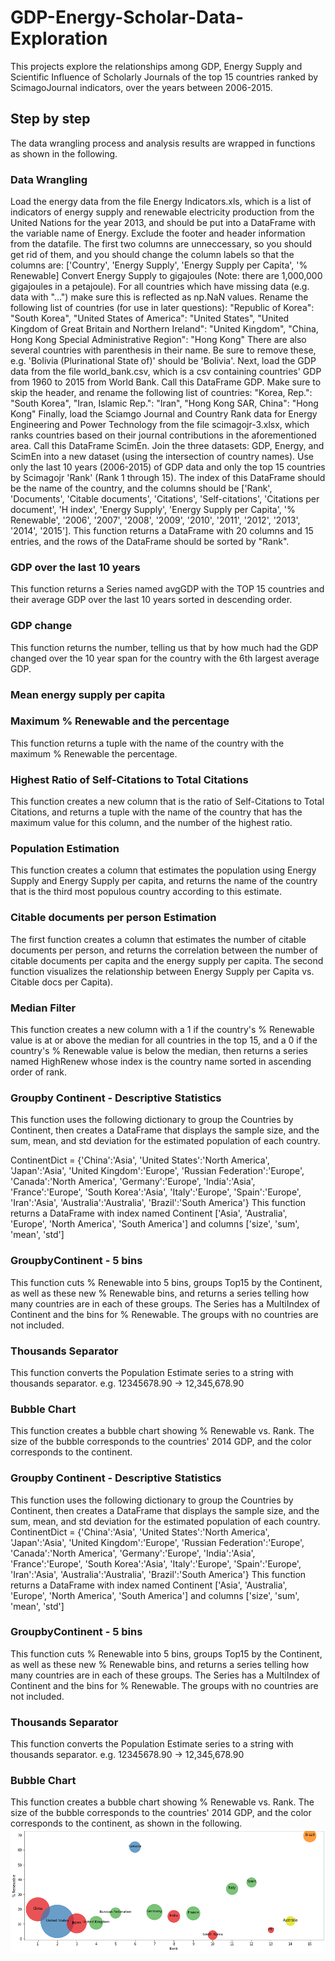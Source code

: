 # GDP-Energy-Scholar-Data-Exploration
This projects explore the relationships among GDP, Energy Supply and Scientific Influence of Scholarly Journals of the top 15 countries ranked by ScimagoJournal indicators, over the years between 2006-2015.
## Step by step
The data wrangling process and analysis results are wrapped in functions as shown in the following.
### Data Wrangling
Load the energy data from the file Energy Indicators.xls, which is a list of indicators of energy supply and renewable electricity production from the United Nations for the year 2013, and should be put into a DataFrame with the variable name of Energy. Exclude the footer and header information from the datafile. The first two columns are unneccessary, so you should get rid of them, and you should change the column labels so that the columns are:
['Country', 'Energy Supply', 'Energy Supply per Capita', '% Renewable]
Convert Energy Supply to gigajoules (Note: there are 1,000,000 gigajoules in a petajoule). For all countries which have missing data (e.g. data with "...") make sure this is reflected as np.NaN values.
Rename the following list of countries (for use in later questions):
"Republic of Korea": "South Korea",
"United States of America": "United States",
"United Kingdom of Great Britain and Northern Ireland": "United Kingdom",
"China, Hong Kong Special Administrative Region": "Hong Kong"
There are also several countries with parenthesis in their name. Be sure to remove these, e.g. 'Bolivia (Plurinational State of)' should be 'Bolivia'.
Next, load the GDP data from the file world_bank.csv, which is a csv containing countries' GDP from 1960 to 2015 from World Bank. Call this DataFrame GDP.
Make sure to skip the header, and rename the following list of countries:
"Korea, Rep.": "South Korea", 
"Iran, Islamic Rep.": "Iran",
"Hong Kong SAR, China": "Hong Kong"
Finally, load the Sciamgo Journal and Country Rank data for Energy Engineering and Power Technology from the file scimagojr-3.xlsx, which ranks countries based on their journal contributions in the aforementioned area. Call this DataFrame ScimEn.
Join the three datasets: GDP, Energy, and ScimEn into a new dataset (using the intersection of country names). Use only the last 10 years (2006-2015) of GDP data and only the top 15 countries by Scimagojr 'Rank' (Rank 1 through 15).
The index of this DataFrame should be the name of the country, and the columns should be ['Rank', 'Documents', 'Citable documents', 'Citations', 'Self-citations', 'Citations per document', 'H index', 'Energy Supply', 'Energy Supply per Capita', '% Renewable', '2006', '2007', '2008', '2009', '2010', '2011', '2012', '2013', '2014', '2015'].
This function returns a DataFrame with 20 columns and 15 entries, and the rows of the DataFrame should be sorted by "Rank".

### GDP over the last 10 years
This function returns a Series named avgGDP with the TOP 15 countries and their average GDP over the last 10 years sorted in descending order.
### GDP change
This function returns the number, telling us that by how much had the GDP changed over the 10 year span for the country with the 6th largest average GDP.
### Mean energy supply per capita
### Maximum % Renewable and the percentage
This function returns a tuple with the name of the country with the maximum % Renewable the percentage.
### Highest Ratio of Self-Citations to Total Citations
This function creates a new column that is the ratio of Self-Citations to Total Citations, and returns a tuple with the name of the country that has the maximum value for this column, and the number of the highest ratio.
### Population Estimation
This function creates a column that estimates the population using Energy Supply and Energy Supply per capita, and returns the name of the country that is the third most populous country according to this estimate.
### Citable documents per person Estimation
The first function creates a column that estimates the number of citable documents per person, and returns the correlation between the number of citable documents per capita and the energy supply per capita.
The second function visualizes the relationship between Energy Supply per Capita vs. Citable docs per Capita).
### Median Filter
This function creates a new column with a 1 if the country's % Renewable value is at or above the median for all countries in the top 15, and a 0 if the country's % Renewable value is below the median, then returns a series named HighRenew whose index is the country name sorted in ascending order of rank.
### Groupby Continent - Descriptive Statistics
This function uses the following dictionary to group the Countries by Continent, then creates a DataFrame that displays the sample size, and the sum, mean, and std deviation for the estimated population of each country.

ContinentDict  = {'China':'Asia', 
                  'United States':'North America', 
                  'Japan':'Asia', 
                  'United Kingdom':'Europe', 
                  'Russian Federation':'Europe', 
                  'Canada':'North America', 
                  'Germany':'Europe', 
                  'India':'Asia',
                  'France':'Europe', 
                  'South Korea':'Asia', 
                  'Italy':'Europe', 
                  'Spain':'Europe', 
                  'Iran':'Asia',
                  'Australia':'Australia', 
                  'Brazil':'South America'}
This function returns a DataFrame with index named Continent ['Asia', 'Australia', 'Europe', 'North America', 'South America'] and columns ['size', 'sum', 'mean', 'std']
### GroupbyContinent - 5 bins
This function cuts % Renewable into 5 bins, groups Top15 by the Continent, as well as these new % Renewable bins, and returns a series telling how many countries are in each of these groups. The Series has a MultiIndex of Continent and the bins for % Renewable. The groups with no countries are not included.
### Thousands Separator
This function converts the Population Estimate series to a string with thousands separator.
e.g. 12345678.90 -> 12,345,678.90
### Bubble Chart
This function creates a bubble chart showing % Renewable vs. Rank. The size of the bubble corresponds to the countries' 2014 GDP, and the color corresponds to the continent.
### Groupby Continent - Descriptive Statistics
This function uses the following dictionary to group the Countries by Continent, then creates a DataFrame that displays the sample size, and the sum, mean, and std deviation for the estimated population of each country.
ContinentDict = {'China':'Asia', 'United States':'North America', 'Japan':'Asia', 'United Kingdom':'Europe', 'Russian Federation':'Europe', 'Canada':'North America', 'Germany':'Europe', 'India':'Asia', 'France':'Europe', 'South Korea':'Asia', 'Italy':'Europe', 'Spain':'Europe', 'Iran':'Asia', 'Australia':'Australia', 'Brazil':'South America'} This function returns a DataFrame with index named Continent ['Asia', 'Australia', 'Europe', 'North America', 'South America'] and columns ['size', 'sum', 'mean', 'std']
### GroupbyContinent - 5 bins
This function cuts % Renewable into 5 bins, groups Top15 by the Continent, as well as these new % Renewable bins, and returns a series telling how many countries are in each of these groups. The Series has a MultiIndex of Continent and the bins for % Renewable. The groups with no countries are not included.
### Thousands Separator
This function converts the Population Estimate series to a string with thousands separator.
e.g. 12345678.90 -> 12,345,678.90
### Bubble Chart
This function creates a bubble chart showing % Renewable vs. Rank. The size of the bubble corresponds to the countries' 2014 GDP, and the color corresponds to the continent, as shown in the following.
![](bubblechart.png)

